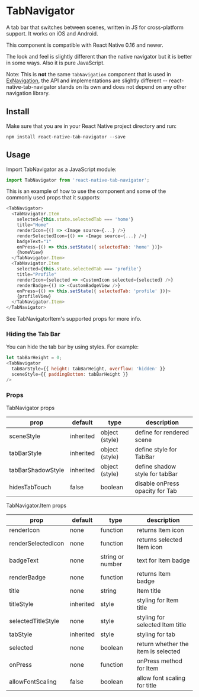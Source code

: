 # TabNavigator
A tab bar that switches between scenes, written in JS for cross-platform support. It works on iOS and Android.

This component is compatible with React Native 0.16 and newer.

The look and feel is slightly different than the native navigator but it is better in some ways. Also it is pure JavaScript.

Note: This is **not** the same `TabNavigation` component that is used in [ExNavigation](https://github.com/exponentjs/ex-navigation), the API and implementations are slightly different -- react-native-tab-navigator stands on its own and does not depend on any other navigation library.

Install
-------

Make sure that you are in your React Native project directory and run:

```npm install react-native-tab-navigator --save```

## Usage

Import TabNavigator as a JavaScript module:

```js
import TabNavigator from 'react-native-tab-navigator';
```

This is an example of how to use the component and some of the commonly used props that it supports:

```js
<TabNavigator>
  <TabNavigator.Item
    selected={this.state.selectedTab === 'home'}
    title="Home"
    renderIcon={() => <Image source={...} />}
    renderSelectedIcon={() => <Image source={...} />}
    badgeText="1"
    onPress={() => this.setState({ selectedTab: 'home' })}>
    {homeView}
  </TabNavigator.Item>
  <TabNavigator.Item
    selected={this.state.selectedTab === 'profile'}
    title="Profile"
    renderIcon={selected => <CustomIcon selected={selected} />}
    renderBadge={() => <CustomBadgeView />}
    onPress={() => this.setState({ selectedTab: 'profile' })}>
    {profileView}
  </TabNavigator.Item>
</TabNavigator>
```

See TabNavigatorItem's supported props for more info.

### Hiding the Tab Bar

You can hide the tab bar by using styles. For example:
```js
let tabBarHeight = 0;
<TabNavigator
  tabBarStyle={{ height: tabBarHeight, overflow: 'hidden' }}
  sceneStyle={{ paddingBottom: tabBarHeight }}
/>
```

### Props

TabNavigator props

| prop | default | type | description |
| ---- | ---- | ----| ---- |
| sceneStyle | inherited | object (style) | define for rendered scene |
| tabBarStyle | inherited | object (style) | define style for TabBar |
| tabBarShadowStyle | inherited | object (style) | define shadow style for tabBar |
| hidesTabTouch | false | boolean | disable onPress opacity for Tab |

TabNavigator.Item props

| prop | default | type | description |
| ---- | ---- | ----| ---- |
| renderIcon | none | function | returns Item icon |
| renderSelectedIcon | none | function | returns selected Item icon |
| badgeText | none | string or number | text for Item badge |
| renderBadge | none | function | returns Item badge |
| title | none | string | Item title |
| titleStyle | inherited | style | styling for Item title |
| selectedTitleStyle | none | style | styling for selected Item title |
| tabStyle | inherited | style | styling for tab |
| selected | none | boolean | return whether the item is selected |
| onPress | none | function | onPress method for Item |
| allowFontScaling | false | boolean | allow font scaling for title |


